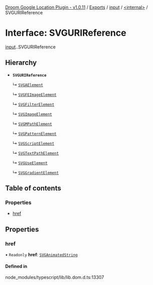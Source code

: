 [Droom Google Location Plugin - v1.0.11](../README.md) / [Exports](../modules.md) / [input](../modules/input.md) / [<internal\>](../modules/input._internal_.md) / SVGURIReference

# Interface: SVGURIReference

[input](../modules/input.md).[<internal>](../modules/input._internal_.md).SVGURIReference

## Hierarchy

- **`SVGURIReference`**

  ↳ [`SVGAElement`](input._internal_.SVGAElement.md)

  ↳ [`SVGFEImageElement`](input._internal_.SVGFEImageElement.md)

  ↳ [`SVGFilterElement`](input._internal_.SVGFilterElement.md)

  ↳ [`SVGImageElement`](input._internal_.SVGImageElement.md)

  ↳ [`SVGMPathElement`](input._internal_.SVGMPathElement.md)

  ↳ [`SVGPatternElement`](input._internal_.SVGPatternElement.md)

  ↳ [`SVGScriptElement`](input._internal_.SVGScriptElement.md)

  ↳ [`SVGTextPathElement`](input._internal_.SVGTextPathElement.md)

  ↳ [`SVGUseElement`](input._internal_.SVGUseElement.md)

  ↳ [`SVGGradientElement`](input._internal_.SVGGradientElement.md)

## Table of contents

### Properties

- [href](input._internal_.SVGURIReference.md#href)

## Properties

### href

• `Readonly` **href**: [`SVGAnimatedString`](../modules/input._internal_.md#svganimatedstring)

#### Defined in

node_modules/typescript/lib/lib.dom.d.ts:13307
